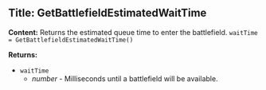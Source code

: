 ## Title: GetBattlefieldEstimatedWaitTime

**Content:**
Returns the estimated queue time to enter the battlefield.
`waitTime = GetBattlefieldEstimatedWaitTime()`

**Returns:**
- `waitTime`
  - *number* - Milliseconds until a battlefield will be available.